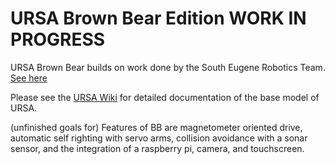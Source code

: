 # URSA Brown Bear Edition                                    WORK IN PROGRESS
URSA Brown Bear builds on work done by the South Eugene Robotics Team. [See here](https://github.com/SouthEugeneRoboticsTeam/ursa)

Please see the [URSA Wiki](https://github.com/SouthEugeneRoboticsTeam/ursa/wiki) for detailed documentation of the base model of URSA.

(unfinished goals for) Features of BB are magnetometer oriented drive, automatic self righting with servo arms, collision avoidance with a sonar sensor, and the integration of a raspberry pi, camera, and touchscreen.
